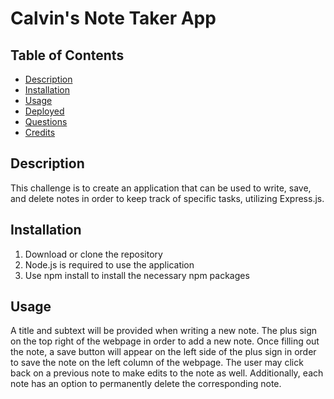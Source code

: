 # Calvin's Note Taker App
  ## Table of Contents
  * [Description](#description)
  * [Installation](#installation)
  * [Usage](#usage)
  * [Deployed](#deployed)
  * [Questions](#questions)
  * [Credits](#credits)
  ## Description
  This challenge is to create an application that can be used to write, save, and delete notes in order to keep track of specific tasks, utilizing Express.js. 
  ## Installation
1. Download or clone the repository
2. Node.js is required to use the application
3. Use npm install to install the necessary npm packages
  ## Usage
 A title and subtext will be provided when writing a new note. The plus sign on the top right of the webpage in order to add a new note. Once filling out the note, a save button will appear on the left side of the plus sign in order to save the note on the left column of the webpage. The user may click back on a previous note to make edits to the note as well. Additionally, each note has an option to permanently delete the corresponding note.

